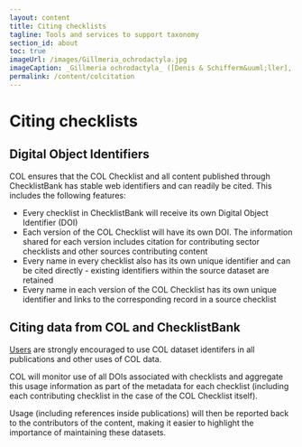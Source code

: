 ```yaml
---
layout: content
title: Citing checklists
tagline: Tools and services to support taxonomy
section_id: about
toc: true
imageUrl: /images/Gillmeria_ochrodactyla.jpg    
imageCaption: _Gillmeria ochrodactyla_ ([Denis & Schifferm&uuml;ller], 1775) - [Photo CC By Donald Hobern](https://www.flickr.com/photos/dhobern/14304880198)
permalink: /content/colcitation
---
```

# Citing checklists

## Digital Object Identifiers
COL ensures that the COL Checklist and all content published through ChecklistBank has stable web identifiers and can readily be cited. This includes the following features:

* Every checklist in ChecklistBank will receive its own Digital Object Identifier (DOI)
* Each version of the COL Checklist will have its own DOI. The information shared for each version includes citation for contributing sector checklists and other sources contributing content
* Every name in every checklist also has its own unique identifier and can be cited directly - existing identifiers within the source dataset are retained
* Every name in each version of the COL Checklist has its own unique identifier and links to the corresponding record in a source checklist

## Citing data from COL and ChecklistBank
[Users](roles#the-role-of-users) are strongly encouraged to use COL dataset identifers in all publications and other uses of COL data. 

COL will monitor use of all DOIs associated with checklists and aggregate this usage information as part of the metadata for each checklist (including each contributing checklist in the case of the COL Checklist itself). 

Usage (including references inside publications) will then be reported back to the contributors of the content, making it easier to highlight the importance of maintaining these datasets.
